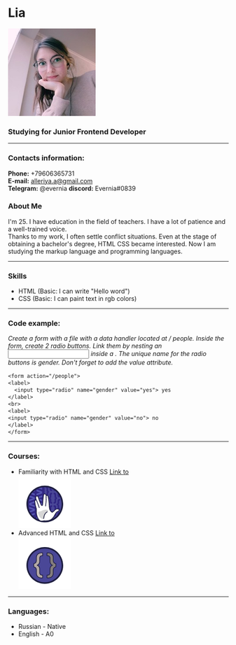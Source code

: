 # Lia <br>
![avatar](/image/avatar.jpg)

### Studying for Junior Frontend Developer

---

### Contacts information:

**Phone:** +79606365731 <br>
**E-mail:** alleriya.a@gmail.com<br>
**Telegram:** @evernia
**discord:** Evernia#0839

### About Me

I'm 25. I have education in the field of teachers. I have a lot of patience and a well-trained voice. <br>
Thanks to my work, I often settle conflict situations. Even at the stage of obtaining a bachelor's degree, HTML CSS became interested. Now I am studying the markup language and programming languages.

---

### Skills
- HTML (Basic: I can write "Hello word")
- CSS (Basic: I can paint text in rgb colors)

---

### Code example:

*Create a form with a file with a data handler located at / people. Inside the form, create 2 radio buttons. Link them by nesting an <input> inside a <label>. The unique name for the radio buttons is gender. Don't forget to add the value attribute.*
  
  ```
  <form action="/people">
  <label>
    <input type="radio" name="gender" value="yes"> yes
  </label>
  <br>
  <label>  
<input type="radio" name="gender" value="no"> no
  </label>
</form>  
  ```
 ---
  
### Courses: 
  - Familiarity with HTML and CSS [Link to](https://htmlacademy.ru/courses/basic-html-css)<br>
  ![Familiarity with HTML and CSS](/image/courses1.png)<br>
  - Advanced HTML and CSS [Link to](https://htmlacademy.ru/courses/advanced-html-css)<br>
  ![Advanced HTML and CSS](/image/courses2.png)<br>
  
  ---
  
  ### Languages:
  - Russian - Native
  - English - A0
